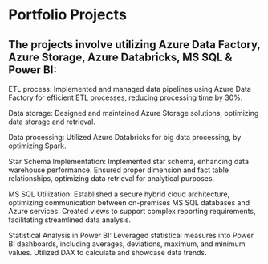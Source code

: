 # Portfolio Projects
## The projects involve utilizing Azure Data Factory, Azure Storage, Azure Databricks, MS SQL & Power BI: <br />


ETL process: Implemented and managed data pipelines using Azure Data Factory for efficient ETL processes, reducing processing time by 30%.

Data storage: Designed and maintained Azure Storage solutions, optimizing data storage and retrieval.

Data processing: Utilized Azure Databricks for big data processing, by optimizing Spark.

Star Schema Implementation: Implemented star schema, enhancing data warehouse performance. Ensured proper dimension and fact table relationships, optimizing data retrieval for analytical purposes.

MS SQL Utilization: Established a secure hybrid cloud architecture, optimizing communication between on-premises MS SQL databases and Azure services. Created views to support complex reporting requirements, facilitating streamlined data analysis.

Statistical Analysis in Power BI: Leveraged statistical measures into Power BI dashboards, including averages, deviations, maximum, and minimum values. Utilized DAX to calculate and showcase data trends.
